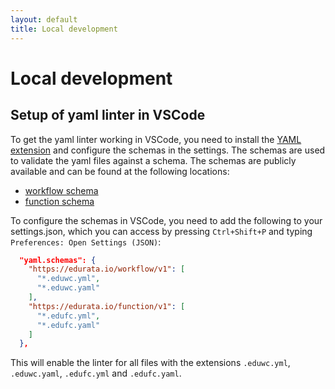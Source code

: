 ```yaml
---
layout: default
title: Local development
---
```


# Local development

## Setup of yaml linter in VSCode

To get the yaml linter working in VSCode, you need to install the [YAML extension](https://marketplace.visualstudio.com/items?itemName=redhat.vscode-yaml) and configure the schemas in the settings. The schemas are used to validate the yaml files against a schema. The schemas are publicly available and can be found at the following locations:

- [workflow schema](https://edurata.io/workflow/v1)
- [function schema](https://edurata.io/function/v1)

To configure the schemas in VSCode, you need to add the following to your settings.json, which you can access by pressing `Ctrl+Shift+P` and typing `Preferences: Open Settings (JSON)`:

```json	
  "yaml.schemas": {
    "https://edurata.io/workflow/v1": [
      "*.eduwc.yml",
      "*.eduwc.yaml"
    ],
    "https://edurata.io/function/v1": [
      "*.edufc.yml",
      "*.edufc.yaml"
    ]
  },
```

This will enable the linter for all files with the extensions `.eduwc.yml`, `.eduwc.yaml`, `.edufc.yml` and `.edufc.yaml`.
